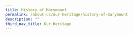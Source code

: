 ```yaml
---
title: History of Marymount
permalink: /about-us/our-heritage/history-of-marymount
description: ""
third_nav_title: Our Heritage
---
```

